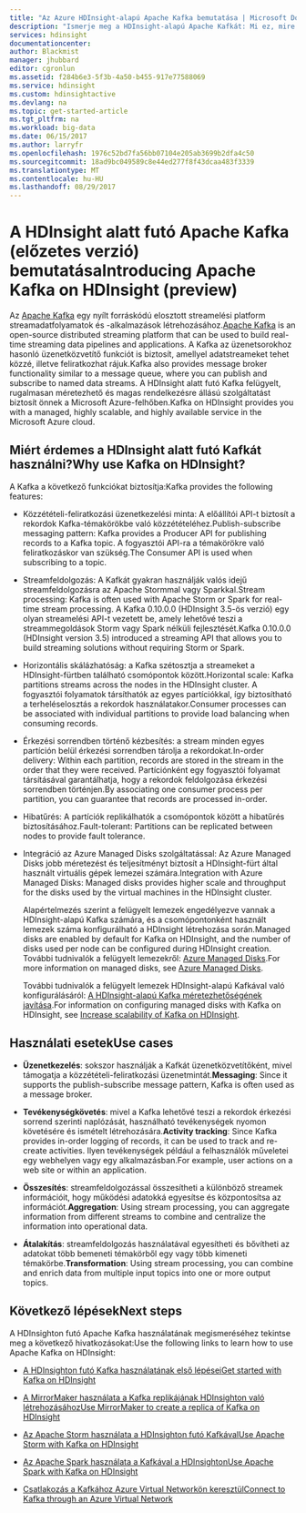 ```yaml
---
title: "Az Azure HDInsight-alapú Apache Kafka bemutatása | Microsoft Docs"
description: "Ismerje meg a HDInsight-alapú Apache Kafkát: Mi ez, mire való, hol találhat rá példákat, és hol találhatja meg az első lépésekre vonatkozó információt?"
services: hdinsight
documentationcenter: 
author: Blackmist
manager: jhubbard
editor: cgronlun
ms.assetid: f284b6e3-5f3b-4a50-b455-917e77588069
ms.service: hdinsight
ms.custom: hdinsightactive
ms.devlang: na
ms.topic: get-started-article
ms.tgt_pltfrm: na
ms.workload: big-data
ms.date: 06/15/2017
ms.author: larryfr
ms.openlocfilehash: 1976c52bd7fa56bb07104e205ab3699b2dfa4c50
ms.sourcegitcommit: 18ad9bc049589c8e44ed277f8f43dcaa483f3339
ms.translationtype: MT
ms.contentlocale: hu-HU
ms.lasthandoff: 08/29/2017
---
```

# <a name="introducing-apache-kafka-on-hdinsight-preview"></a><span data-ttu-id="05c62-103">A HDInsight alatt futó Apache Kafka (előzetes verzió) bemutatása</span><span class="sxs-lookup"><span data-stu-id="05c62-103">Introducing Apache Kafka on HDInsight (preview)</span></span>

<span data-ttu-id="05c62-104">Az [Apache Kafka](https://kafka.apache.org) egy nyílt forráskódú elosztott streamelési platform streamadatfolyamatok és -alkalmazások létrehozásához.</span><span class="sxs-lookup"><span data-stu-id="05c62-104">[Apache Kafka](https://kafka.apache.org) is an open-source distributed streaming platform that can be used to build real-time streaming data pipelines and applications.</span></span> <span data-ttu-id="05c62-105">A Kafka az üzenetsorokhoz hasonló üzenetközvetítő funkciót is biztosít, amellyel adatstreameket tehet közzé, illetve feliratkozhat rájuk.</span><span class="sxs-lookup"><span data-stu-id="05c62-105">Kafka also provides message broker functionality similar to a message queue, where you can publish and subscribe to named data streams.</span></span> <span data-ttu-id="05c62-106">A HDInsight alatt futó Kafka felügyelt, rugalmasan méretezhető és magas rendelkezésre állású szolgáltatást biztosít önnek a Microsoft Azure-felhőben.</span><span class="sxs-lookup"><span data-stu-id="05c62-106">Kafka on HDInsight provides you with a managed, highly scalable, and highly available service in the Microsoft Azure cloud.</span></span>

## <a name="why-use-kafka-on-hdinsight"></a><span data-ttu-id="05c62-107">Miért érdemes a HDInsight alatt futó Kafkát használni?</span><span class="sxs-lookup"><span data-stu-id="05c62-107">Why use Kafka on HDInsight?</span></span>

<span data-ttu-id="05c62-108">A Kafka a következő funkciókat biztosítja:</span><span class="sxs-lookup"><span data-stu-id="05c62-108">Kafka provides the following features:</span></span>

* <span data-ttu-id="05c62-109">Közzétételi-feliratkozási üzenetkezelési minta: A előállítói API-t biztosít a rekordok Kafka-témakörökbe való közzétételéhez.</span><span class="sxs-lookup"><span data-stu-id="05c62-109">Publish-subscribe messaging pattern: Kafka provides a Producer API for publishing records to a Kafka topic.</span></span> <span data-ttu-id="05c62-110">A fogyasztói API-ra a témakörökre való feliratkozáskor van szükség.</span><span class="sxs-lookup"><span data-stu-id="05c62-110">The Consumer API is used when subscribing to a topic.</span></span>

* <span data-ttu-id="05c62-111">Streamfeldolgozás: A Kafkát gyakran használják valós idejű streamfeldolgozásra az Apache Stormmal vagy Sparkkal.</span><span class="sxs-lookup"><span data-stu-id="05c62-111">Stream processing: Kafka is often used with Apache Storm or Spark for real-time stream processing.</span></span> <span data-ttu-id="05c62-112">A Kafka 0.10.0.0 (HDInsight 3.5-ös verzió) egy olyan streamelési API-t vezetett be, amely lehetővé teszi a streammegoldások Storm vagy Spark nélküli fejlesztését.</span><span class="sxs-lookup"><span data-stu-id="05c62-112">Kafka 0.10.0.0 (HDInsight version 3.5) introduced a streaming API that allows you to build streaming solutions without requiring Storm or Spark.</span></span>

* <span data-ttu-id="05c62-113">Horizontális skálázhatóság: a Kafka szétosztja a streameket a HDInsight-fürtben található csomópontok között.</span><span class="sxs-lookup"><span data-stu-id="05c62-113">Horizontal scale: Kafka partitions streams across the nodes in the HDInsight cluster.</span></span> <span data-ttu-id="05c62-114">A fogyasztói folyamatok társíthatók az egyes partíciókkal, így biztosítható a terheléselosztás a rekordok használatakor.</span><span class="sxs-lookup"><span data-stu-id="05c62-114">Consumer processes can be associated with individual partitions to provide load balancing when consuming records.</span></span>

* <span data-ttu-id="05c62-115">Érkezési sorrendben történő kézbesítés: a stream minden egyes partíción belül érkezési sorrendben tárolja a rekordokat.</span><span class="sxs-lookup"><span data-stu-id="05c62-115">In-order delivery: Within each partition, records are stored in the stream in the order that they were received.</span></span> <span data-ttu-id="05c62-116">Partíciónként egy fogyasztói folyamat társításával garantálhatja, hogy a rekordok feldolgozása érkezési sorrendben történjen.</span><span class="sxs-lookup"><span data-stu-id="05c62-116">By associating one consumer process per partition, you can guarantee that records are processed in-order.</span></span>

* <span data-ttu-id="05c62-117">Hibatűrés: A partíciók replikálhatók a csomópontok között a hibatűrés biztosításához.</span><span class="sxs-lookup"><span data-stu-id="05c62-117">Fault-tolerant: Partitions can be replicated between nodes to provide fault tolerance.</span></span>

* <span data-ttu-id="05c62-118">Integráció az Azure Managed Disks szolgáltatással: Az Azure Managed Disks jobb méretezést és teljesítményt biztosít a HDInsight-fürt által használt virtuális gépek lemezei számára.</span><span class="sxs-lookup"><span data-stu-id="05c62-118">Integration with Azure Managed Disks: Managed disks provides higher scale and throughput for the disks used by the virtual machines in the HDInsight cluster.</span></span>

    <span data-ttu-id="05c62-119">Alapértelmezés szerint a felügyelt lemezek engedélyezve vannak a HDInsight-alapú Kafka számára, és a csomópontonként használt lemezek száma konfigurálható a HDInsight létrehozása során.</span><span class="sxs-lookup"><span data-stu-id="05c62-119">Managed disks are enabled by default for Kafka on HDInsight, and the number of disks used per node can be configured during HDInsight creation.</span></span> <span data-ttu-id="05c62-120">További tudnivalók a felügyelt lemezekről: [Azure Managed Disks](../virtual-machines/windows/managed-disks-overview.md).</span><span class="sxs-lookup"><span data-stu-id="05c62-120">For more information on managed disks, see [Azure Managed Disks](../virtual-machines/windows/managed-disks-overview.md).</span></span>

    <span data-ttu-id="05c62-121">További tudnivalók a felügyelt lemezek HDInsight-alapú Kafkával való konfigurálásáról: [A HDInsight-alapú Kafka méretezhetőségének javítása](hdinsight-apache-kafka-scalability.md).</span><span class="sxs-lookup"><span data-stu-id="05c62-121">For information on configuring managed disks with Kafka on HDInsight, see [Increase scalability of Kafka on HDInsight](hdinsight-apache-kafka-scalability.md).</span></span>

## <a name="use-cases"></a><span data-ttu-id="05c62-122">Használati esetek</span><span class="sxs-lookup"><span data-stu-id="05c62-122">Use cases</span></span>

* <span data-ttu-id="05c62-123">**Üzenetkezelés**: sokszor használják a Kafkát üzenetközvetítőként, mivel támogatja a közzétételi-feliratkozási üzenetmintát.</span><span class="sxs-lookup"><span data-stu-id="05c62-123">**Messaging**: Since it supports the publish-subscribe message pattern, Kafka is often used as a message broker.</span></span>

* <span data-ttu-id="05c62-124">**Tevékenységkövetés**: mivel a Kafka lehetővé teszi a rekordok érkezési sorrend szerinti naplózását, használható tevékenységek nyomon követésére és ismételt létrehozására.</span><span class="sxs-lookup"><span data-stu-id="05c62-124">**Activity tracking**: Since Kafka provides in-order logging of records, it can be used to track and re-create activities.</span></span> <span data-ttu-id="05c62-125">Ilyen tevékenységek például a felhasználók műveletei egy webhelyen vagy egy alkalmazásban.</span><span class="sxs-lookup"><span data-stu-id="05c62-125">For example, user actions on a web site or within an application.</span></span>

* <span data-ttu-id="05c62-126">**Összesítés**: streamfeldolgozással összesítheti a különböző streamek információit, hogy működési adatokká egyesítse és központosítsa az információt.</span><span class="sxs-lookup"><span data-stu-id="05c62-126">**Aggregation**: Using stream processing, you can aggregate information from different streams to combine and centralize the information into operational data.</span></span>

* <span data-ttu-id="05c62-127">**Átalakítás**: streamfeldolgozás használatával egyesítheti és bővítheti az adatokat több bemeneti témakörből egy vagy több kimeneti témakörbe.</span><span class="sxs-lookup"><span data-stu-id="05c62-127">**Transformation**: Using stream processing, you can combine and enrich data from multiple input topics into one or more output topics.</span></span>

## <a name="next-steps"></a><span data-ttu-id="05c62-128">Következő lépések</span><span class="sxs-lookup"><span data-stu-id="05c62-128">Next steps</span></span>

<span data-ttu-id="05c62-129">A HDInsighton futó Apache Kafka használatának megismeréséhez tekintse meg a következő hivatkozásokat:</span><span class="sxs-lookup"><span data-stu-id="05c62-129">Use the following links to learn how to use Apache Kafka on HDInsight:</span></span>

* [<span data-ttu-id="05c62-130">A HDInsighton futó Kafka használatának első lépései</span><span class="sxs-lookup"><span data-stu-id="05c62-130">Get started with Kafka on HDInsight</span></span>](hdinsight-apache-kafka-get-started.md)

* [<span data-ttu-id="05c62-131">A MirrorMaker használata a Kafka replikájának HDInsighton való létrehozásához</span><span class="sxs-lookup"><span data-stu-id="05c62-131">Use MirrorMaker to create a replica of Kafka on HDInsight</span></span>](hdinsight-apache-kafka-mirroring.md)

* [<span data-ttu-id="05c62-132">Az Apache Storm használata a HDInsighton futó Kafkával</span><span class="sxs-lookup"><span data-stu-id="05c62-132">Use Apache Storm with Kafka on HDInsight</span></span>](hdinsight-apache-storm-with-kafka.md)

* [<span data-ttu-id="05c62-133">Az Apache Spark használata a Kafkával a HDInsighton</span><span class="sxs-lookup"><span data-stu-id="05c62-133">Use Apache Spark with Kafka on HDInsight</span></span>](hdinsight-apache-spark-with-kafka.md)

* [<span data-ttu-id="05c62-134">Csatlakozás a Kafkához Azure Virtual Networkön keresztül</span><span class="sxs-lookup"><span data-stu-id="05c62-134">Connect to Kafka through an Azure Virtual Network</span></span>](hdinsight-apache-kafka-connect-vpn-gateway.md)